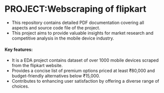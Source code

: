# PROJECT:Webscraping of flipkart
* This repository contains detailed PDF documentation covering all aspects and source code file of the project.
* This project aims to provide valuable insights for market research and competitive analysis in the mobile device industry.
#### Key features:
* It is a EDA project contains dataset of over 1000 mobile devices scraped from the flipkart website.
* Provides a concise list of premium options priced at least ₹80,000 and budget-friendly alternatives below ₹15,000.
* Contributes to enhancing user satisfaction by offering a diverse range of choices.
